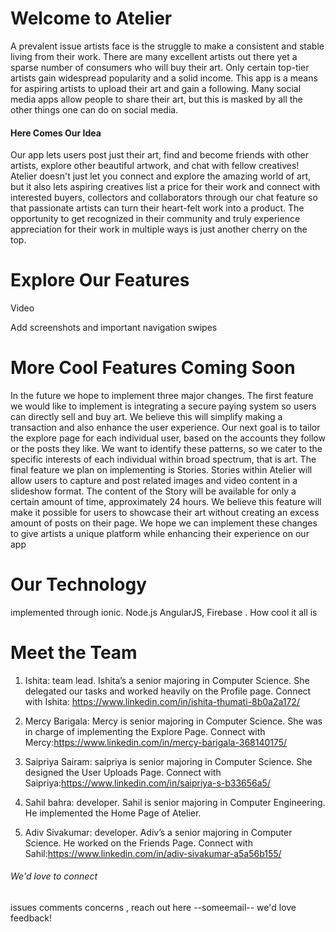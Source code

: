 # Welcome to Atelier

A prevalent issue artists face is the struggle to make a consistent and stable living from their work. There are many excellent artists out there yet a sparse number of consumers who will buy their art. Only certain top-tier artists gain widespread popularity and a solid income. This app is a means for aspiring artists to upload their art and gain a following. Many social media apps allow people to share their art, but this is masked by all the other things one can do on social media. 

#### Here Comes Our Idea

Our app lets users post just their art, find and become friends with other artists, explore other beautiful artwork, and chat with fellow creatives! Atelier doesn't just let you connect and explore the amazing world of art, but it also lets aspiring creatives list a price for their work and connect with interested buyers, collectors and collaborators through our chat feature so that passionate artists can turn their heart-felt work into a product. The opportunity to get recognized in their community and truly experience appreciation for their work in multiple ways is just another cherry on the top.

# Explore Our Features

Video

Add screenshots and important navigation swipes


# More Cool Features Coming Soon

In the future we hope to implement three major changes. The first feature we would like to implement is integrating a secure paying system so users can directly sell and buy art. We believe this will simplify making a transaction and also enhance the user experience. Our next goal is to tailor the explore page for each individual user, based on the accounts they follow or the posts they like. We want to identify these patterns, so we cater to the specific interests of each individual within broad spectrum, that is art. The final feature we plan on implementing is Stories. Stories within Atelier will allow users to capture and post related images and video content in a slideshow format. The content of the Story will be available for only a certain amount of time, approximately 24 hours. We believe this feature will make it possible for users to showcase their art without creating an excess amount of posts on their page. We hope we can implement these changes to give artists a unique platform while enhancing their experience on our app



# Our Technology

implemented through ionic. Node.js AngularJS, Firebase . How cool it all is

# Meet the Team

1.	Ishita: team lead. Ishita’s a senior majoring in Computer Science. She delegated our tasks and worked heavily on the Profile page. 
Connect with Ishita: https://www.linkedin.com/in/ishita-thumati-8b0a2a172/


2.	Mercy Barigala: Mercy is senior majoring in Computer Science. She was in charge of implementing the Explore Page.
Connect with Mercy:https://www.linkedin.com/in/mercy-barigala-368140175/


3.	Saipriya Sairam: saipriya is senior majoring in Computer Science. She designed the User Uploads Page. 
Connect with Saipriya:https://www.linkedin.com/in/saipriya-s-b33656a5/


4.	Sahil bahra: developer. Sahil is senior majoring in Computer Engineering. He implemented the Home Page of Atelier. 


5.	Adiv Sivakumar: developer. Adiv’s a senior majoring in Computer Science. He worked on the Friends Page.
Connect with Sahil:https://www.linkedin.com/in/adiv-sivakumar-a5a56b155/



###### We'd love to connect

issues comments concerns , reach out here --someemail-- we'd love feedback!
